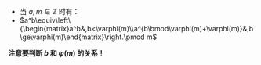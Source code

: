 + 当 $a,m\in \mathbb{Z}$ 时有：
+ $a^b\equiv\left\{\begin{matrix}a^b&,b<\varphi(m)\\a^{b\bmod\varphi(m)+\varphi(m)}&,b\ge\varphi(m)\end{matrix}\right.\pmod m$

**注意要判断 $b$ 和 $\varphi(m)$ 的关系！**